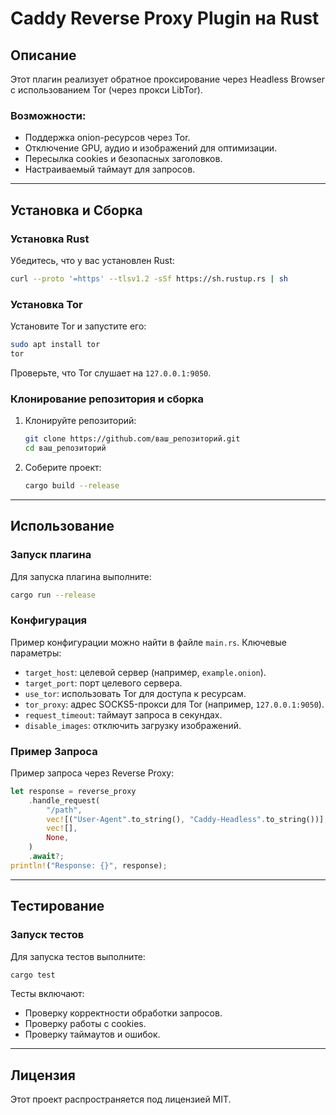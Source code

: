 # Caddy Reverse Proxy Plugin на Rust

## Описание

Этот плагин реализует обратное проксирование через Headless Browser с использованием Tor (через прокси LibTor).

### Возможности:
- Поддержка onion-ресурсов через Tor.
- Отключение GPU, аудио и изображений для оптимизации.
- Пересылка cookies и безопасных заголовков.
- Настраиваемый таймаут для запросов.

---

## Установка и Сборка

### Установка Rust
Убедитесь, что у вас установлен Rust:
```bash
curl --proto '=https' --tlsv1.2 -sSf https://sh.rustup.rs | sh
```

### Установка Tor
Установите Tor и запустите его:
```bash
sudo apt install tor
tor
```
Проверьте, что Tor слушает на `127.0.0.1:9050`.

### Клонирование репозитория и сборка
1. Клонируйте репозиторий:
   ```bash
   git clone https://github.com/ваш_репозиторий.git
   cd ваш_репозиторий
   ```

2. Соберите проект:
   ```bash
   cargo build --release
   ```

---

## Использование

### Запуск плагина
Для запуска плагина выполните:
```bash
cargo run --release
```

### Конфигурация
Пример конфигурации можно найти в файле `main.rs`. Ключевые параметры:
- `target_host`: целевой сервер (например, `example.onion`).
- `target_port`: порт целевого сервера.
- `use_tor`: использовать Tor для доступа к ресурсам.
- `tor_proxy`: адрес SOCKS5-прокси для Tor (например, `127.0.0.1:9050`).
- `request_timeout`: таймаут запроса в секундах.
- `disable_images`: отключить загрузку изображений.

### Пример Запроса
Пример запроса через Reverse Proxy:
```rust
let response = reverse_proxy
    .handle_request(
        "/path",
        vec![("User-Agent".to_string(), "Caddy-Headless".to_string())],
        vec![],
        None,
    )
    .await?;
println!("Response: {}", response);
```

---

## Тестирование

### Запуск тестов
Для запуска тестов выполните:
```bash
cargo test
```

Тесты включают:
- Проверку корректности обработки запросов.
- Проверку работы с cookies.
- Проверку таймаутов и ошибок.

---

## Лицензия

Этот проект распространяется под лицензией MIT.